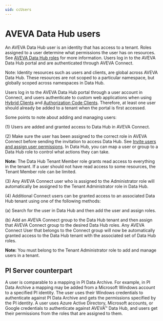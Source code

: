```yaml
---
uid: ccUsers
---
```


# AVEVA Data Hub users

An AVEVA Data Hub user is an identity that has access to a tenant. Roles assigned to a user determine what permissions the user has on resources. See [AVEVA Data Hub roles](xref:ccRoles) for more information. Users log in to the AVEVA Data Hub portal and are authenticated through AVEVA Connect.

Note: Identity resources such as users and clients, are global across AVEVA Data Hub. These resources are not scoped to a particular namespace, but globally scoped across namespaces in Data Hub.

Users log in to the AVEVA Data Hub portal through a user account in Connect, and users authenticate to custom web applications when using [Hybrid Clients](xref:ccClients#hybrid-client) and [Authorization Code Clients](xref:ccClients#authorization-code-client). Therefore, at least one user should already be added to a tenant when the portal is first accessed.

Some points to note about adding and managing users:

(1) Users are added and granted access to Data Hub in AVEVA Connect.

(2) Make sure the user has been assigned to the correct role in AVEVA Connect before sending the invitation to access Data Hub. See [Invite users and assign user permissions](xref:invite-users). In Data Hub, you can map a user or group to a Data Hub role to control what actions they can take.

   **Note:** The Data Hub Tenant Member role grants read access to everything in the tenant. If a user should not have read access to some resources, the Tenant Member role can be limited.

(3) Any AVEVA Connect user who is assigned to the Administrator role will automatically be assigned to the Tenant Administrator role in Data Hub.

(4) Additional Connect users can be granted access to an associated Data Hub tenant using one of the following methods:

  (a) Search for the user in Data Hub and then add the user and assign roles. 

  (b) Add an AVEVA Connect group to the Data Hub tenant and then assign that AVEVA Connect group to the desired Data Hub roles. Any AVEVA Connect User that belongs to the Connect group will now be automatically granted access to the Data Hub tenant with the associated set of Data Hub roles.

**Note:** You must belong to the Tenant Administrator role to add and manage users in a tenant.

## <a name="users-pi-server"></a>PI Server counterpart

A user is comparable to a mapping in PI Data Archive. For example, in PI Data Archive a mapping may be added from a Microsoft Windows account to a specified PI identity. The user uses their Windows credentials to authenticate against PI Data Archive and gets the permissions specified by the PI identity. A user uses Azure Active Directory, Microsoft accounts, or Google credentials to authenticate against AVEVA&trade; Data Hub, and users get their permissions from the roles that are assigned to them.
